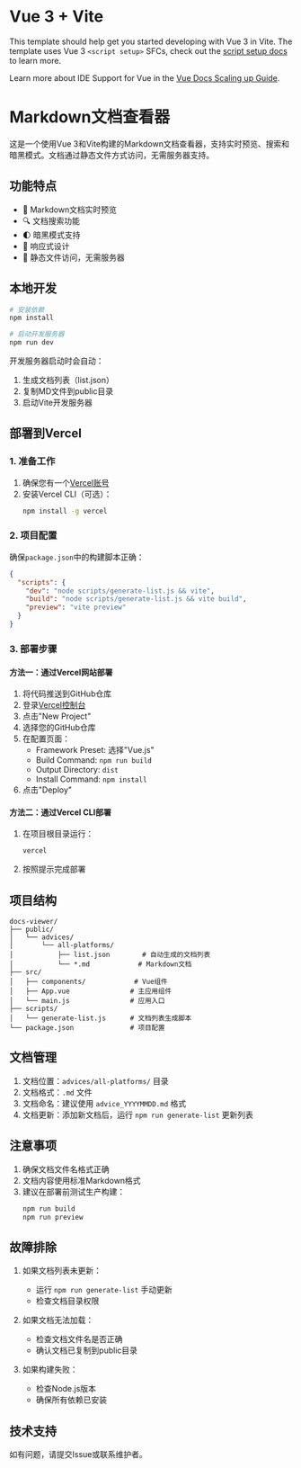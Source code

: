 # Vue 3 + Vite

This template should help get you started developing with Vue 3 in Vite. The template uses Vue 3 `<script setup>` SFCs, check out the [script setup docs](https://v3.vuejs.org/api/sfc-script-setup.html#sfc-script-setup) to learn more.

Learn more about IDE Support for Vue in the [Vue Docs Scaling up Guide](https://vuejs.org/guide/scaling-up/tooling.html#ide-support).

# Markdown文档查看器

这是一个使用Vue 3和Vite构建的Markdown文档查看器，支持实时预览、搜索和暗黑模式。文档通过静态文件方式访问，无需服务器支持。

## 功能特点

- 📝 Markdown文档实时预览
- 🔍 文档搜索功能
- 🌓 暗黑模式支持
- 📱 响应式设计
- 🚀 静态文件访问，无需服务器

## 本地开发

```bash
# 安装依赖
npm install

# 启动开发服务器
npm run dev
```

开发服务器启动时会自动：
1. 生成文档列表（list.json）
2. 复制MD文件到public目录
3. 启动Vite开发服务器

## 部署到Vercel

### 1. 准备工作

1. 确保您有一个[Vercel账号](https://vercel.com/signup)
2. 安装Vercel CLI（可选）：
   ```bash
   npm install -g vercel
   ```

### 2. 项目配置

确保`package.json`中的构建脚本正确：
   ```json
   {
     "scripts": {
       "dev": "node scripts/generate-list.js && vite",
       "build": "node scripts/generate-list.js && vite build",
       "preview": "vite preview"
     }
   }
   ```

### 3. 部署步骤

#### 方法一：通过Vercel网站部署

1. 将代码推送到GitHub仓库
2. 登录[Vercel控制台](https://vercel.com/dashboard)
3. 点击"New Project"
4. 选择您的GitHub仓库
5. 在配置页面：
   - Framework Preset: 选择"Vue.js"
   - Build Command: `npm run build`
   - Output Directory: `dist`
   - Install Command: `npm install`
6. 点击"Deploy"

#### 方法二：通过Vercel CLI部署

1. 在项目根目录运行：
   ```bash
   vercel
   ```
2. 按照提示完成部署

## 项目结构

```
docs-viewer/
├── public/
│   └── advices/
│       └── all-platforms/
│           ├── list.json        # 自动生成的文档列表
│           └── *.md            # Markdown文档
├── src/
│   ├── components/            # Vue组件
│   ├── App.vue               # 主应用组件
│   └── main.js               # 应用入口
├── scripts/
│   └── generate-list.js      # 文档列表生成脚本
└── package.json              # 项目配置
```

## 文档管理

1. 文档位置：`advices/all-platforms/` 目录
2. 文档格式：`.md` 文件
3. 文档命名：建议使用 `advice_YYYYMMDD.md` 格式
4. 文档更新：添加新文档后，运行 `npm run generate-list` 更新列表

## 注意事项

1. 确保文档文件名格式正确
2. 文档内容使用标准Markdown格式
3. 建议在部署前测试生产构建：
   ```bash
   npm run build
   npm run preview
   ```

## 故障排除

1. 如果文档列表未更新：
   - 运行 `npm run generate-list` 手动更新
   - 检查文档目录权限

2. 如果文档无法加载：
   - 检查文档文件名是否正确
   - 确认文档已复制到public目录

3. 如果构建失败：
   - 检查Node.js版本
   - 确保所有依赖已安装

## 技术支持

如有问题，请提交Issue或联系维护者。
